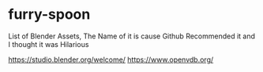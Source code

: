 # furry-spoon
List of Blender Assets, The Name of it is cause Github Recommended it and I thought it was Hilarious



https://studio.blender.org/welcome/
https://www.openvdb.org/
